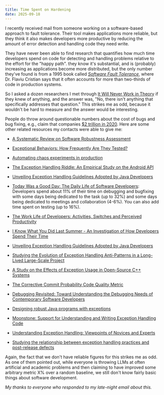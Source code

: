 ```yaml
---
title: Time Spent on Hardening
date: 2025-09-18
---
```


I recently received mail from someone working on a software-based approach to fault tolerance.
Their tool makes applications more reliable,
but they think it also makes developers more productive
by reducing the amount of error detection and handling code they need write.

They have never been able to find research
that quantifies how much time developers spend on code for detecting and handling problems
relative to the effort for the "happy path".
they know it's substantial,
and is (probably) increasing as applications become more distributed,
but the only number they've found is from a 1995 book called
*[Software Fault Tolerance](https://isbnsearch.org/isbn/9780471950684)*,
where Dr. Flaviu Cristian says that it often accounts for more than two-thirds of code in production systems.

So I asked a dozen researchers I met through [It Will Never Work in Theory](https://neverworkintheory.org)
if they knew of anything,
and the answer was, "No, there isn't anything that specifically addresses that question."
This strikes me as odd,
because it wouldn't be hard to measure
and the answer would be interesting.

People do throw around questionable numbers about the cost of bugs and bug fixing,
e.g., claim that companies [$2 trillion in 2020](https://www.it-cisq.org/cisq-files/pdf/CPSQ-2020-report.pdf).
Here are some other related resources my contacts were able to give me:

-   [A Systematic Review on Software Robustness Assessment](https://dl.acm.org/doi/10.1145/3448977)

-   [Exceptional Behaviors: How Frequently Are They Tested?](https://conf.researchr.org/details/ast-2025/ast-2025-papers/9/Exceptional-Behaviors-How-Frequently-Are-They-Tested-)

-   [Automating chaos experiments in production](https://dl.acm.org/doi/10.1109/ICSE-SEIP.2019.00012)

-   [The Exception Handling Riddle: An Empirical Study on the Android API](https://www.sciencedirect.com/science/article/abs/pii/S0164121218300724)

-   [Unveiling Exception Handling Guidelines Adopted by Java Developers](https://ctreude.ca/wp-content/uploads/2019/01/saner19.pdf)

-   [Today Was a Good Day: The Daily Life of Software Developers](https://ieeexplore.ieee.org/document/8666786):
    Developers spend about 11% of their time on debugging and bugfixing
    with some days being dedicated to the task (up to 32%)
    and some days being dedicated to meetings and collaboration (4-6%).
    You can also add time spent on testing (up to 16%).

-   [The Work Life of Developers: Activities, Switches and Perceived Productivity](https://ieeexplore.ieee.org/document/7829407)

-   [I Know What You Did Last Summer - An Investigation of How Developers Spend Their Time](https://ieeexplore.ieee.org/document/7181430)

-   [Unveiling Exception Handling Guidelines Adopted by Java Developers](https://arxiv.org/abs/1901.08718)

-   [Studying the Evolution of Exception Handling Anti-Patterns in a Long-Lived Large-Scale Project](https://journal-bcs.springeropen.com/articles/10.1186/s13173-019-0095-5)

-   [A Study on the Effects of Exception Usage in Open-Source C++ Systems](https://plg.uwaterloo.ca/~migod/papers/2019/scam19.pdf)

-   [The Corrective Commit Probability Code Quality Metric](https://arxiv.org/abs/2007.10912)

-   [Debugging Revisited: Toward Understanding the Debugging Needs of Contemporary Software Developers](https://ieeexplore.ieee.org/document/6681382)

-   [Designing robust Java programs with exceptions](https://dl.acm.org/doi/abs/10.1145/355045.355046)

-   [Moonstone: Support for Understanding and Writing Exception Handling Code](https://marybethkery.com/projects/ErrorHandling/kistner_vlhcc17.pdf)

-   [Understanding Exception Handling: Viewpoints of Novices and Experts](https://ieeexplore.ieee.org/document/5383375)

-   [Studying the relationship between exception handling practices and post-release defects](https://dl.acm.org/doi/10.1145/3196398.3196435)

Again,
the fact that we don't have reliable figures for this strikes me as odd.
As one of them pointed out,
while everyone is throwing LLMs at often artificial and academic problems
and then claiming to have improved some arbitrary metric X% over a random baseline,
we still don't know fairly basic things about software development.

*My thanks to everyone who responded to my late-night email about this.*
